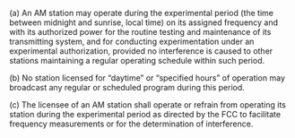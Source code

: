(a) An AM station may operate during the experimental period (the time between midnight and sunrise, local time) on its assigned frequency and with its authorized power for the routine testing and maintenance of its transmitting system, and for conducting experimentation under an experimental authorization, provided no interference is caused to other stations maintaining a regular operating schedule within such period.

(b) No station licensed for “daytime” or “specified hours” of operation may broadcast any regular or scheduled program during this period.

(c) The licensee of an AM station shall operate or refrain from operating its station during the experimental period as directed by the FCC to facilitate frequency measurements or for the determination of interference.

